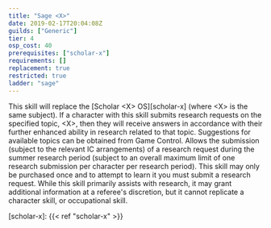 ```yaml
---
title: "Sage <X>"
date: 2019-02-17T20:04:08Z
guilds: ["Generic"]
tier: 4
osp_cost: 40
prerequisites: ["scholar-x"]
requirements: []
replacement: true
restricted: true
ladder: "sage"
---
```

This skill will replace the [Scholar \<X> OS][scholar-x] (where \<X> is the same subject). If a character with this skill submits research requests on the specified topic, \<X>, then they will receive answers in accordance with their further enhanced ability in research related to that topic. Suggestions for available topics can be obtained from Game Control. Allows the submission (subject to the relevant IC arrangements) of a research request during the summer research period (subject to an overall maximum limit of one research submission per character per research period). This skill may only be purchased once and to attempt to learn it you must submit a research request. While this skill primarily assists with research, it may grant additional information at a referee's discretion, but it cannot replicate a character skill, or occupational skill.

[scholar-x]: {{< ref "scholar-x" >}}
